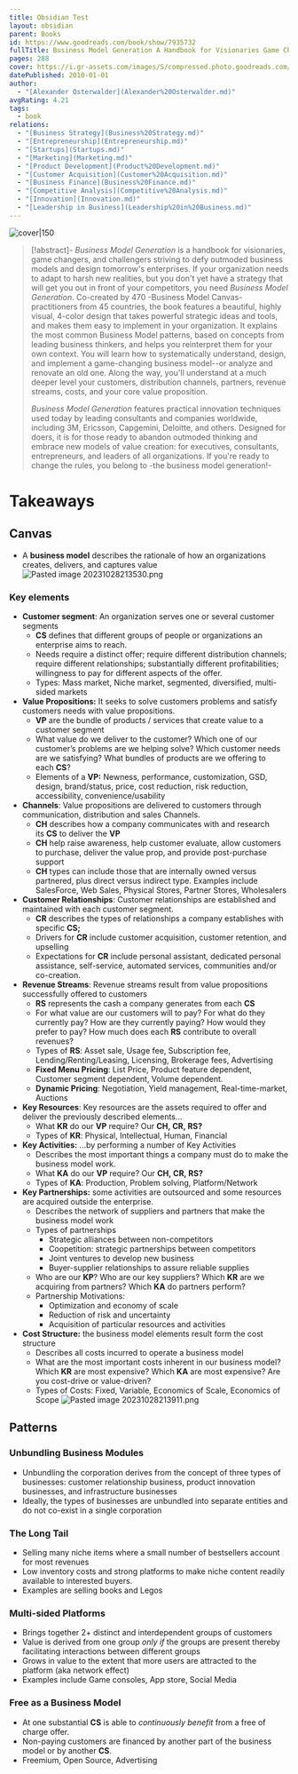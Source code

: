 ```yaml
---
title: Obsidian Test
layout: obsidian
parent: Books
id: https://www.goodreads.com/book/show/7935732
fullTitle: Business Model Generation A Handbook for Visionaries Game Changers and Challengers The Strategyzer series
pages: 288
cover: https://i.gr-assets.com/images/S/compressed.photo.goodreads.com/books/1407707076l/7935732.jpg
datePublished: 2010-01-01
author:
  - "[Alexander Osterwalder](Alexander%20Osterwalder.md)"
avgRating: 4.21
tags:
  - book
relations:
  - "[Business Strategy](Business%20Strategy.md)"
  - "[Entrepreneurship](Entrepreneurship.md)"
  - "[Startups](Startups.md)"
  - "[Marketing](Marketing.md)"
  - "[Product Development](Product%20Development.md)"
  - "[Customer Acquisition](Customer%20Acquisition.md)"
  - "[Business Finance](Business%20Finance.md)"
  - "[Competitive Analysis](Competitive%20Analysis.md)"
  - "[Innovation](Innovation.md)"
  - "[Leadership in Business](Leadership%20in%20Business.md)"
---
```

![cover|150](https://i.gr-assets.com/images/S/compressed.photo.goodreads.com/books/1407707076l/7935732.jpg)
> [!abstract]-
> _Business Model Generation_ is a handbook for visionaries, game changers, and challengers striving to defy outmoded business models and design tomorrow's enterprises. If your organization needs to adapt to harsh new realities, but you don't yet have a strategy that will get you out in front of your competitors, you need _Business Model Generation_. Co-created by 470 -Business Model Canvas- practitioners from 45 countries, the book features a beautiful, highly visual, 4-color design that takes powerful strategic ideas and tools, and makes them easy to implement in your organization. It explains the most common Business Model patterns, based on concepts from leading business thinkers, and helps you reinterpret them for your own context. You will learn how to systematically understand, design, and implement a game-changing business model--or analyze and renovate an old one. Along the way, you'll understand at a much deeper level your customers, distribution channels, partners, revenue streams, costs, and your core value proposition.  
> 
> _Business Model Generation_ features practical innovation techniques used today by leading consultants and companies worldwide, including 3M, Ericsson, Capgemini, Deloitte, and others. Designed for doers, it is for those ready to abandon outmoded thinking and embrace new models of value creation: for executives, consultants, entrepreneurs, and leaders of all organizations. If you're ready to change the rules, you belong to -the business model generation!-


# Takeaways
## Canvas
- A **business model** describes the rationale of how an organizations creates, delivers, and captures value
![Pasted image 20231028213530.png](../assets/images/Pasted%20image%2020231028213530.png)
### Key elements
- **Customer segment**: An organization serves one or several customer segments
	- **CS** defines that different groups of people or organizations an enterprise aims to reach.
	- Needs require a distinct offer; require different distribution channels; require different relationships; substantially different profitabilities; willingness to pay for different aspects of the offer.
	- Types: Mass market, Niche market, segmented, diversified, multi-sided markets
- **Value Propositions:** It seeks to solve customers problems and satisfy customers needs with value propositions.
	- **VP** are the bundle of products / services that create value to a customer segment
	- What value do we deliver to the customer? Which one of our customer’s problems are we helping solve? Which customer needs are we satisfying? What bundles of products are we offering to each **CS**?
	- Elements of a **VP:** Newness, performance, customization, GSD, design, brand/status, price, cost reduction, risk reduction, accessibility, convenience/usability
- **Channels**: Value propositions are delivered to customers through communication, distribution and sales Channels.
	- **CH** describes how a company communicates with and research its **CS** to deliver the **VP**
	- **CH** help raise awareness, help customer evaluate, allow customers to purchase, deliver the value prop, and provide post-purchase support
	- **CH** types can include those that are internally owned versus partnered, plus direct versus indirect type. Examples include SalesForce, Web Sales, Physical Stores, Partner Stores, Wholesalers
- **Customer Relationships**: Customer relationships are established and maintained with each customer segment.
	- **CR** describes the types of relationships a company establishes with specific **CS;**
	- Drivers for **CR** include customer acquisition, customer retention, and upselling
	- Expectations for **CR** include personal assistant, dedicated personal assistance, self-service, automated services, communities and/or co-creation.
- **Revenue Streams**: Revenue streams result from value propositions successfully offered to customers
	- **RS** represents the cash a company generates from each **CS**
	- For what value are our customers will to pay? For what do they currently pay? How are they currently paying? How would they prefer to pay? How much does each **RS** contribute to overall revenues?
	- Types of **RS**: Asset sale, Usage fee, Subscription fee, Lending/Renting/Leasing, Licensing, Brokerage fees, Advertising
	- **Fixed Menu Pricing**: List Price, Product feature dependent, Customer segment dependent, Volume dependent.
	- **Dynamic Pricing**: Negotiation, Yield management, Real-time-market, Auctions
- **Key Resources**: Key resources are the assets required to offer and deliver the previously described elements...
	- What **KR** do our **VP** require? Our **CH, CR, RS?**
	- Types of **KR**: Physical, Intellectual, Human, Financial
- **Key Activities:** ...by performing a number of Key Activities
	- Describes the most important things a company must do to make the business model work.
	- What **KA** do our **VP** require? Our **CH, CR, RS?**
	- Types of **KA**: Production, Problem solving, Platform/Network
- **Key Partnerships:** some activities are outsourced and some resources are acquired outside the enterprise.
	- Describes the network of suppliers and partners that make the business model work
	- Types of partnerships
		- Strategic alliances between non-competitors
		- Coopetition: strategic partnerships between competitors
		- Joint ventures to develop new business
		- Buyer-supplier relationships to assure reliable supplies
	- Who are our **KP**? Who are our key suppliers? Which **KR** are we acquiring from partners? Which **KA** do partners perform?
	- Partnership Motivations:
		- Optimization and economy of scale
		- Reduction of risk and uncertainty
		- Acquisition of particular resources and activities
- **Cost Structure:** the business model elements result form the cost structure
	- Describes all costs incurred to operate a business model
	- What are the most important costs inherent in our business model? Which **KR** are most expensive? Which **KA** are most expensive? Are you cost-drive or value-driven?
	- Types of Costs: Fixed, Variable, Economics of Scale, Economics of Scope
![Pasted image 20231028213911.png](../assets/images/Pasted%20image%2020231028213911.png)
## Patterns
### Unbundling Business Modules
- Unbundling the corporation derives from the concept of three types of businesses: customer relationship business, product innovation businesses, and infrastructure businesses
- Ideally, the types of businesses are unbundled into separate entities and do not co-exist in a single corporation
### The Long Tail
- Selling many niche items where a small number of bestsellers account for most revenues
- Low inventory costs and strong platforms to make niche content readily available to interested buyers.
- Examples are selling books and Legos
### Multi-sided Platforms
- Brings together 2+ distinct and interdependent groups of customers
- Value is derived from one group _only if_ the groups are present thereby facilitating interactions between different groups
- Grows in value to the extent that more users are attracted to the platform (aka network effect)
- Examples include Game consoles, App store, Social Media
### Free as a Business Model
- At one substantial **CS** is able to _continuously benefit_ from a free of charge offer.
- Non-paying customers are financed by another part of the business model or by another **CS**.
- Freemium, Open Source, Advertising
